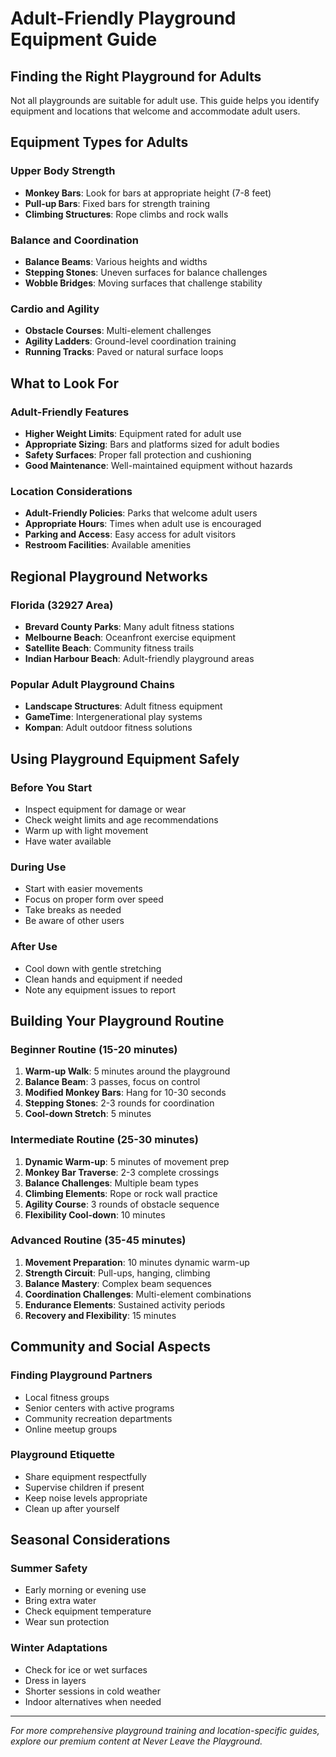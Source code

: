 # Adult-Friendly Playground Equipment Guide

## Finding the Right Playground for Adults

Not all playgrounds are suitable for adult use. This guide helps you identify equipment and locations that welcome and accommodate adult users.

## Equipment Types for Adults

### Upper Body Strength
- **Monkey Bars**: Look for bars at appropriate height (7-8 feet)
- **Pull-up Bars**: Fixed bars for strength training
- **Climbing Structures**: Rope climbs and rock walls

### Balance and Coordination
- **Balance Beams**: Various heights and widths
- **Stepping Stones**: Uneven surfaces for balance challenges
- **Wobble Bridges**: Moving surfaces that challenge stability

### Cardio and Agility
- **Obstacle Courses**: Multi-element challenges
- **Agility Ladders**: Ground-level coordination training
- **Running Tracks**: Paved or natural surface loops

## What to Look For

### Adult-Friendly Features
- **Higher Weight Limits**: Equipment rated for adult use
- **Appropriate Sizing**: Bars and platforms sized for adult bodies
- **Safety Surfaces**: Proper fall protection and cushioning
- **Good Maintenance**: Well-maintained equipment without hazards

### Location Considerations
- **Adult-Friendly Policies**: Parks that welcome adult users
- **Appropriate Hours**: Times when adult use is encouraged
- **Parking and Access**: Easy access for adult visitors
- **Restroom Facilities**: Available amenities

## Regional Playground Networks

### Florida (32927 Area)
- **Brevard County Parks**: Many adult fitness stations
- **Melbourne Beach**: Oceanfront exercise equipment
- **Satellite Beach**: Community fitness trails
- **Indian Harbour Beach**: Adult-friendly playground areas

### Popular Adult Playground Chains
- **Landscape Structures**: Adult fitness equipment
- **GameTime**: Intergenerational play systems
- **Kompan**: Adult outdoor fitness solutions

## Using Playground Equipment Safely

### Before You Start
- Inspect equipment for damage or wear
- Check weight limits and age recommendations
- Warm up with light movement
- Have water available

### During Use
- Start with easier movements
- Focus on proper form over speed
- Take breaks as needed
- Be aware of other users

### After Use
- Cool down with gentle stretching
- Clean hands and equipment if needed
- Note any equipment issues to report

## Building Your Playground Routine

### Beginner Routine (15-20 minutes)
1. **Warm-up Walk**: 5 minutes around the playground
2. **Balance Beam**: 3 passes, focus on control
3. **Modified Monkey Bars**: Hang for 10-30 seconds
4. **Stepping Stones**: 2-3 rounds for coordination
5. **Cool-down Stretch**: 5 minutes

### Intermediate Routine (25-30 minutes)
1. **Dynamic Warm-up**: 5 minutes of movement prep
2. **Monkey Bar Traverse**: 2-3 complete crossings
3. **Balance Challenges**: Multiple beam types
4. **Climbing Elements**: Rope or rock wall practice
5. **Agility Course**: 3 rounds of obstacle sequence
6. **Flexibility Cool-down**: 10 minutes

### Advanced Routine (35-45 minutes)
1. **Movement Preparation**: 10 minutes dynamic warm-up
2. **Strength Circuit**: Pull-ups, hanging, climbing
3. **Balance Mastery**: Complex beam sequences
4. **Coordination Challenges**: Multi-element combinations
5. **Endurance Elements**: Sustained activity periods
6. **Recovery and Flexibility**: 15 minutes

## Community and Social Aspects

### Finding Playground Partners
- Local fitness groups
- Senior centers with active programs
- Community recreation departments
- Online meetup groups

### Playground Etiquette
- Share equipment respectfully
- Supervise children if present
- Keep noise levels appropriate
- Clean up after yourself

## Seasonal Considerations

### Summer Safety
- Early morning or evening use
- Bring extra water
- Check equipment temperature
- Wear sun protection

### Winter Adaptations
- Check for ice or wet surfaces
- Dress in layers
- Shorter sessions in cold weather
- Indoor alternatives when needed

---

*For more comprehensive playground training and location-specific guides, explore our premium content at Never Leave the Playground.*

